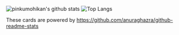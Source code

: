 ![pinkumohikan's github stats](https://github-readme-stats.vercel.app/api?username=ohrok&count_private=true&show_icons=true&theme=radical)
![Top Langs](https://github-readme-stats.vercel.app/api/top-langs/?username=ohrok&theme=radical)

These cards are powered by https://github.com/anuraghazra/github-readme-stats
